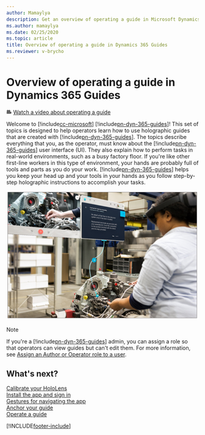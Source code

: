 ```yaml
---
author: Mamaylya
description: Get an overview of operating a guide in Microsoft Dynamics 365 Guides.
ms.author: mamaylya
ms.date: 02/25/2020
ms.topic: article
title: Overview of operating a guide in Dynamics 365 Guides
ms.reviewer: v-brycho
---
```


# Overview of operating a guide in Dynamics 365 Guides

![Video camera graphic](media/video-camera.PNG "Video camera graphic") [Watch a video about operating a guide](https://aka.ms/guidesoperate)

Welcome to [!include[cc-microsoft](../includes/cc-microsoft.md)] [!include[pn-dyn-365-guides](../includes/pn-dyn-365-guides.md)]! This set of topics is designed to help operators learn how to use holographic guides that are created with [!include[pn-dyn-365-guides](../includes/pn-dyn-365-guides.md)]. The topics describe everything that you, as the operator, must know about the [!include[pn-dyn-365-guides](../includes/pn-dyn-365-guides.md)] user interface (UI). They also explain how to perform tasks in real-world environments, such as a busy factory floor. If you're like other first-line workers in this type of environment, your hands are probably full of tools and parts as you do your work. [!include[pn-dyn-365-guides](../includes/pn-dyn-365-guides.md)] helps you keep your head up and your tools in your hands as you follow step-by-step holographic instructions to accomplish your tasks.

![Operator at work](media/operator-at-work.PNG "Operator at work")

> [!NOTE]
> If you're a [!include[pn-dyn-365-guides](../includes/pn-dyn-365-guides.md)] admin, you can assign a role so that operators can view guides but can't edit them. For more information, see [Assign an Author or Operator role to a user](assign-role.md).

## What's next?

[Calibrate your HoloLens](operator-calibrate.md)<br>
[Install the app and sign in](install-sign-in-operator.md)<br>
[Gestures for navigating the app](operator-gestures.md)<br>
[Anchor your guide](operator-anchor.md)<br>
[Operate a guide](operator-step-card-orientation.md)


[!INCLUDE[footer-include](../includes/footer-banner.md)]